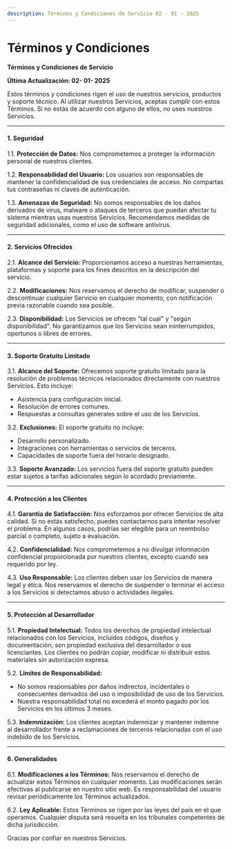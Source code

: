 ```yaml
---
description: Términos y Condiciones de Servicio 02 - 01 - 2025
---
```


# Términos y Condiciones

**Términos y Condiciones de Servicio**

**Última Actualización: 02- 01- 2025**

Estos términos y condiciones rigen el uso de nuestros servicios, productos y soporte técnico. Al utilizar nuestros Servicios, aceptas cumplir con estos Términos. Si no estás de acuerdo con alguno de ellos, no uses nuestros Servicios.

***

#### 1. **Seguridad**

1.1. **Protección de Datos:** Nos comprometemos a proteger la información personal de nuestros clientes.

1.2. **Responsabilidad del Usuario:** Los usuarios son responsables de mantener la confidencialidad de sus credenciales de acceso. No compartas tus contraseñas ni claves de autenticación.

1.3. **Amenazas de Seguridad:** No somos responsables de los daños derivados de virus, malware o ataques de terceros que puedan afectar tu sistema mientras usas nuestros Servicios. Recomendamos medidas de seguridad adicionales, como el uso de software antivirus.

***

#### 2. **Servicios Ofrecidos**

2.1. **Alcance del Servicio:** Proporcionamos acceso a nuestras herramientas, plataformas y soporte para los fines descritos en la descripción del servicio.

2.2. **Modificaciones:** Nos reservamos el derecho de modificar, suspender o descontinuar cualquier Servicio en cualquier momento, con notificación previa razonable cuando sea posible.

2.3. **Disponibilidad:** Los Servicios se ofrecen "tal cual" y "según disponibilidad". No garantizamos que los Servicios sean ininterrumpidos, oportunos o libres de errores.

***

#### 3. **Soporte Gratuito Limitado**

3.1. **Alcance del Soporte:** Ofrecemos soporte gratuito limitado para la resolución de problemas técnicos relacionados directamente con nuestros Servicios. Esto incluye:

* Asistencia para configuración inicial.
* Resolución de errores comunes.
* Respuestas a consultas generales sobre el uso de los Servicios.

3.2. **Exclusiones:** El soporte gratuito no incluye:

* Desarrollo personalizado.
* Integraciones con herramientas o servicios de terceros.
* Capacidades de soporte fuera del horario designado.

3.3. **Soporte Avanzado:** Los servicios fuera del soporte gratuito pueden estar sujetos a tarifas adicionales según lo acordado previamente.

***

#### 4. **Protección a los Clientes**

4.1. **Garantía de Satisfacción:** Nos esforzamos por ofrecer Servicios de alta calidad. Si no estás satisfecho, puedes contactarnos para intentar resolver el problema. En algunos casos, podrías ser elegible para un reembolso parcial o completo, sujeto a evaluación.

4.2. **Confidencialidad:** Nos comprometemos a no divulgar información confidencial proporcionada por nuestros clientes, excepto cuando sea requerido por ley.

4.3. **Uso Responsable:** Los clientes deben usar los Servicios de manera legal y ética. Nos reservamos el derecho de suspender o terminar el acceso a los Servicios si detectamos abuso o actividades ilegales.

***

#### 5. **Protección al Desarrollador**

5.1. **Propiedad Intelectual:** Todos los derechos de propiedad intelectual relacionados con los Servicios, incluidos códigos, diseños y documentación, son propiedad exclusiva del desarrollador o sus licenciantes. Los clientes no podrán copiar, modificar ni distribuir estos materiales sin autorización expresa.

5.2. **Límites de Responsabilidad:**

* No somos responsables por daños indirectos, incidentales o consecuentes derivados del uso o imposibilidad de uso de los Servicios.
* Nuestra responsabilidad total no excederá el monto pagado por los Servicios en los últimos 3 meses.

5.3. **Indemnización:** Los clientes aceptan indemnizar y mantener indemne al desarrollador frente a reclamaciones de terceros relacionadas con el uso indebido de los Servicios.

***

#### 6. **Generalidades**

6.1. **Modificaciones a los Términos:** Nos reservamos el derecho de actualizar estos Términos en cualquier momento. Las modificaciones serán efectivas al publicarse en nuestro sitio web. Es responsabilidad del usuario revisar periódicamente los Términos actualizados.

6.2. **Ley Aplicable:** Estos Términos se rigen por las leyes del país en el que operamos. Cualquier disputa será resuelta en los tribunales competentes de dicha jurisdicción.

Gracias por confiar en nuestros Servicios.
